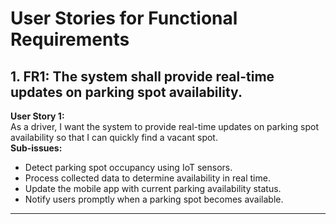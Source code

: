 # User Stories for Functional Requirements

## 1. FR1: The system shall provide real-time updates on parking spot availability.
**User Story 1:**  
As a driver, I want the system to provide real-time updates on parking spot availability so that I can quickly find a vacant spot.  
**Sub-issues:**  
- Detect parking spot occupancy using IoT sensors.  
- Process collected data to determine availability in real time.  
- Update the mobile app with current parking availability status.  
- Notify users promptly when a parking spot becomes available.

---
